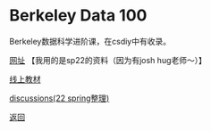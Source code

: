 # Berkeley Data 100

Berkeley数据科学进阶课，在csdiy中有收录。

[网址](https://ds100.org)
【我用的是sp22的资料（因为有josh hug老师～）】

[线上教材](https://ds100.org/fa23-course-notes/)

[discussions(22 spring整理)](https://calvinxiaocao.github.io/online_courses/data100/data100_disc.pdf)

[返回](/online_course)